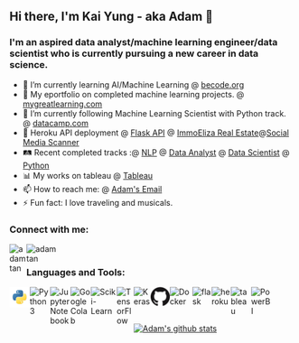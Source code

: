 ## Hi there, I'm Kai Yung - aka Adam 🖖

### I'm an aspired data analyst/machine learning engineer/data scientist who is currently pursuing a new career in data science. 

- 🌱 I’m currently learning AI/Machine Learning @ [becode.org](https://becode.org/learn/ai-bootcamp/)
- 📕 My eportfolio on completed machine learning projects. @ [mygreatlearning.com](https://eportfolio.greatlearning.in/tan-kai-yung)
- 🥅 I’m currently following Machine Learning Scientist with Python track. @ [datacamp.com](https://www.datacamp.com/profile/adamtky)
- 🚀 Heroku API deployment  @ [Flask API](https://kaiyung-flask-api.herokuapp.com/) @ [ImmoEliza Real Estate](https://immoeliza-real-estate.herokuapp.com/)@[Social Media Scanner](https://social-media-scanner.herokuapp.com)
- 🛤️ Recent completed tracks :@ [NLP](https://www.datacamp.com/statement-of-accomplishment/track/500250da9b8843870c7a4e448afad34f2cd6b799) @ [Data Analyst](https://www.datacamp.com/statement-of-accomplishment/track/e1632557a2a9c87c3d36275d0efce22af87c3ca3) @ [Data Scientist](https://www.datacamp.com/statement-of-accomplishment/track/eca80071eb0cb80b238983e5c42c9208223940cd) @ [Python](https://www.datacamp.com/statement-of-accomplishment/track/3600f671b084ae2ec3d20a788619036526198edd)
- 📊 My works on tableau @ [Tableau](https://public.tableau.com/profile/kai.yung5612#!/)
- 📫 How to reach me: @ [Adam's Email](mailto:kaiyungtan2020@gmail.com)
- ⚡ Fun fact: I love traveling and musicals.

### Connect with me:

[<img align="left" alt="adam tan" width="30px" 
src="https://user-images.githubusercontent.com/69633814/97322052-b5796380-186f-11eb-820a-ad1b720c49d3.png" />][linkedin]

[linkedin]: https://www.linkedin.com/in/adam-tan-52268744/

[<img align="left" alt="adam tan" width="60px" 
src="https://user-images.githubusercontent.com/69633814/98401857-a318da00-2066-11eb-8336-21de6836f8cc.png" />][kaggle]

[kaggle]: https://www.kaggle.com/kaiyungtan


<br />

### Languages and Tools:

<img align="left" alt="Python 3" title="Python 3" width="36px" src="https://raw.githubusercontent.com/github/explore/80688e429a7d4ef2fca1e82350fe8e3517d3494d/topics/python/python.png" />

<img align="left" alt="Python 3" title="Python 3" width="36px" 
src="https://user-images.githubusercontent.com/69633814/97344021-7e637c00-1888-11eb-9cd6-ac6cc910bea4.png" />

<img align="left" alt="Jupyter Notebook" title="Jupyter Notebook" width="36px" 
src="https://user-images.githubusercontent.com/69633814/97295243-5572c500-184f-11eb-8830-5c0b6aea7151.png" />

<img align="left" alt="Google Colab" title="Google Colab" width="36px" 
src="https://user-images.githubusercontent.com/69633814/97295252-57d51f00-184f-11eb-898e-a9ace4a3c029.png" />

<img align="left" alt="Sciki-Learn" title="Sciki-Learn" width="46px" 
src="https://user-images.githubusercontent.com/69633814/97294724-a8984800-184e-11eb-9496-b4e65a82e8dd.png" />

<img align="left" alt="TensorFlow" title="TensorFlow" width="30px" 
src="https://user-images.githubusercontent.com/69633814/97296183-9ae3c200-1850-11eb-8567-e959fcc95992.png" />

<img align="left" alt="Keras" title="Keras" width="30px" 
src="https://user-images.githubusercontent.com/69633814/98252746-90c17200-1f7a-11eb-943c-fb7f2d2073f5.png" />

<img align="left" alt="GitHub" title="GitHub" width="34px" src="https://raw.githubusercontent.com/github/explore/78df643247d429f6cc873026c0622819ad797942/topics/github/github.png" />

<img align="left" alt="Docker" title="Docker" width="40px" 
src="https://user-images.githubusercontent.com/69633814/97304685-5d853180-185c-11eb-8e40-cb2175ec9589.png" />

<img align="left" alt="flask" title="flask" width="34px" 
src="https://user-images.githubusercontent.com/69633814/97304981-cd93b780-185c-11eb-80e1-ad7bca77b4b1.png" />

<img align="left" alt="heroku" title="heroku" width="34px" 
src="https://user-images.githubusercontent.com/69633814/97306510-deddc380-185e-11eb-8290-09bd4bb580b7.png" />

<img align="left" alt="tableau" title="tableau" width="36px" 
src="https://user-images.githubusercontent.com/69633814/97294118-ddf06600-184d-11eb-84bf-12d6c7633927.jpg" />

<img align="left" alt="PowerBI" title="PowerBI" width="36px" 
src="https://user-images.githubusercontent.com/69633814/97294440-493a3800-184e-11eb-851d-9c43ad2aa195.jpg" />

<br />
<br />
<br />

[![Adam's github stats](https://github-readme-stats.vercel.app/api?username=kaiyungtan&show_icons=true&theme=tokyonight)](https://github.com/kaiyungtan/github-readme-stats)
